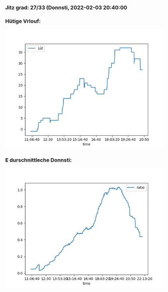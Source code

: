 ### Jitz grad: 27/33 (Donnsti, 2022-02-03 20:40:00

### Hütige Vrlouf:
![Graph](Today.png)

### E durschnittleche Donnsti:
![Graph](Donnsti.png)